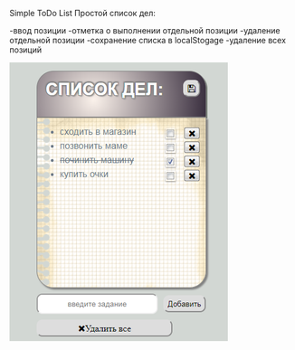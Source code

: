 Simple ToDo List
Простой список дел:

-ввод позиции
-отметка о выполнении отдельной позиции
-удаление отдельной позиции
-сохранение списка в localStogage
-удаление всех позиций 

![Иллюстрация к проекту](https://github.com/Lesja01/TODOREACT/blob/master/todoImg.png)
